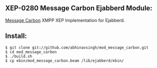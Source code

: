 XEP-0280 Message Carbon Ejabberd Module:
----------------------------------------
[Message Carbon](http://xmpp.org/extensions/xep-0280.html) XMPP XEP Implementation for Ejabberd.

Install:
--------
```
$ git clone git://github.com/abhinavsingh/mod_message_carbon.git
$ cd mod_message_carbon
$ ./build.sh
$ cp ebin/mod_message_carbon.beam /lib/ejabberd/ebin/
```